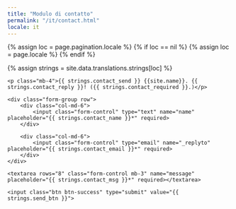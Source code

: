 ```yaml
---
title: "Modulo di contatto"
permalink: "/it/contact.html"
locale: it
---
```


<!-- general way to assign locale according to specific page configuration -->
{% assign loc = page.pagination.locale %}
{% if loc == nil %}
    {% assign loc = page.locale %}
{% endif %}

{% assign strings = site.data.translations.strings[loc] %}


<form action="https://formspree.io/{{site.email}}" method="POST">    

    <p class="mb-4">{{ strings.contact_send }} {{site.name}}. {{ strings.contact_reply }}! ({{ strings.contact_required }}.)</p>

    <div class="form-group row">
        <div class="col-md-6">
            <input class="form-control" type="text" name="name" placeholder="{{ strings.contact_name }}*" required>
        </div>

        <div class="col-md-6">
            <input class="form-control" type="email" name="_replyto" placeholder="{{ strings.contact_email }}*" required>
        </div>
    </div>

    <textarea rows="8" class="form-control mb-3" name="message" placeholder="{{ strings.contact_msg }}*" required></textarea>    

    <input class="btn btn-success" type="submit" value="{{ strings.send_btn }}">

</form>
